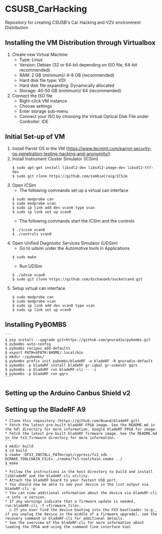 # CSUSB_CarHacking
Repository for creating CSUSB's Car Hacking and V2V environment Distribution

## Installing the VM Distribution through Virtualbox
1. Create new Virtual Machine
	* Type: Linux
	* Version: Debian (32 or 64-bit depending on ISO file, 64-bit recommended)
	* RAM: 2 GB (minimum)/ 4-8 GB (recommended)
	* Hard disk file type: VDI
	* Hard disk file expanding: Dynamically allocated
	* Storage: 40-50 GB (minimum)/ 64 (recommended)
2. Connect the ISO file
	* Right-click VM instance
	* Choose settings
	* Enter storage sub-menu
	* Connect your ISO by choosing the Virtual Optical Disk File under Controller: IDE

## Initial Set-up of VM
1. Install Parrot OS in the VM (https://www.tecmint.com/parrot-security-os-penetration-testing-hacking-and-anonymity/)
2. Install Instrument Cluster Simulator (ICSim)
	```
	$ sudo apt-get install libsdl2-dev libsdl2-image-dev libsdl2-ttf-dev
	$ sudo git clone https://github.com/zombieCraig/ICSim
	```
3. Open ICSim
	* The following commands set up a virtual can interface
	```
	$ sudo modprobe can
	$ sudo modprobe vcan
	$ sudo ip link add dev vcan0 type vcan
	$ sudo ip link set up vcan0
	```
	* The following commands start the ICSim and the controls
	```
	$ ./icsim vcan0
	$ ./controls vcan0
	```
3. Open Unified Diagnostic Services Simulator (UDSim)
	* Go to udsim under the Automotive tools in Applications
	```
	$ sudo make 
	```
	* Run UDSim
	```
	$ ./udsim vcan0
	$ sudo git clone https://github.com/dschanoeh/socketcand.git
	```
4. Setup virtual can interface
	```
	$ sudo modprobe can
	$ sudo modprobe vcan
	$ sudo ip link add dev vcan0 type vcan
	$ sudo ip link set up vcan0
	```
    
## Installing PyBOMBS
	```
	$ pip install --upgrade git+https://github.com/gnuradio/pybombs.git
	$ pybombs auto-config
	$ pybombs recipes add-defaults
	$ export PATH=$PATH:$HOME/.local/bin
	$ mkdir ~/pybombs/
	$ pybombs prefix init pybombs/bladeRF -a bladeRF -R gnuradio-default
	$ pybombs -p bladeRF install bladeRF gr-iqbal gr-osmosdr gqrx
	$ pybombs -p bladeRF run bladeRF-cli -- -i
	$ pybombs -p bladeRF run gqrx
	```

## Setting up the Arduino Canbus Shield v2

## Setting up the BladeRF A9
    * Clone this repository (https://github.com/Nuand/bladeRF.git)
    * Fetch the latest pre-built bladeRF FPGA image. See the README.md in the hdl directory for more information. Google bladeRF FPGA for image.
    * Fetch the latest pre-built bladeRF firmware image. See the README.md in the fx3_firmware directory for more information.
    ```
    $ mkdir build
    $ cd build
    $ cmake -DFX3_INSTALL_PATH=/opt/cypress/fx3_sdk -DCMAKE_TOOLCHAIN_FILE=../cmake/fx3-toolchain.cmake ../
    $ make
    ```
    * Follow the instructions in the host directory to build and install libbladeRF and the bladeRF-cli utility.
    * Attach the bladeRF board to your fastest USB port.
    * You should now be able to see your device in the list output via bladeRF-cli -p
    * You can view additional information about the device via bladeRF-cli -e info -e version.
    * If any warnings indicate that a firmware update is needed, run:bladeRF-cli -f <firmware_file>.
      ○	If you ever find the device booting into the FX3 bootloader (e.g., if you unplug the device in the middle of a firmware upgrade), see the recovery command in bladeRF-cli for additional details.
    * See the overview of the bladeRF-cli for more information about loading the FPGA and using the command line interface tool
